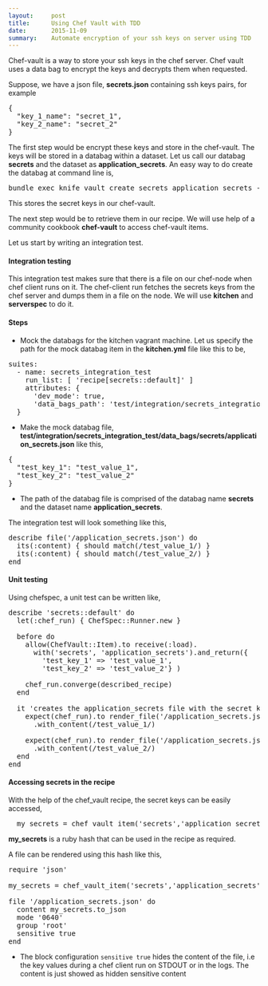 ```yaml
---
layout:     post
title:      Using Chef Vault with TDD
date:       2015-11-09
summary:    Automate encryption of your ssh keys on server using TDD
---
```


Chef-vault is a way to store your ssh keys in the chef server. Chef vault uses a data bag to encrypt the keys and decrypts them when requested.

Suppose, we have a json file, <strong>secrets.json</strong> containing ssh keys pairs, for example
<pre>{
  "key_1_name": "secret_1",
  "key_2_name": "secret_2"
}
</pre>
The first step would be encrypt these keys and store in the chef-vault. The keys will be stored in a databag within a dataset. Let us call our databag <strong>secrets</strong> and the dataset as <strong>application_secrets</strong>. An easy way to do create the databag at command line is,

<pre>
bundle exec knife vault create secrets application_secrets --json ./secrets.json
</pre>

This stores the secret keys in our chef-vault.

The next step would be to retrieve them in our recipe. We will use help of a community cookbook <strong>chef-vault</strong> to access chef-vault items.

Let us start by writing an integration test.

#### Integration testing
This integration test makes sure that there is a file on our chef-node when chef client runs on it. The chef-client run fetches the secrets keys from the chef server and dumps them in a file on the node. We will use <strong>kitchen</strong> and <strong>serverspec</strong> to do it.

#### Steps

* Mock the databags for the kitchen vagrant machine. Let us specify the path for the mock databag item in the <strong>kitchen.yml</strong> file like this to be,
<pre>
suites:
  - name: secrets_integration_test
    run_list: [ 'recipe[secrets::default]' ]
    attributes: {
      'dev_mode': true,
      'data_bags_path': 'test/integration/secrets_integration_test/data_bags',
  }
</pre>
* Make the mock databag file, <strong>test/integration/secrets_integration_test/data_bags/secrets/application_secrets.json</strong> like this,
<pre>
{
  "test_key_1": "test_value_1",
  "test_key_2": "test_value_2"
}
</pre>

* The path of the databag file is comprised of the databag name <strong>secrets</strong> and the dataset name <strong>application_secrets</strong>.

The integration test will look something like this,
<pre>
describe file('/application_secrets.json') do
  its(:content) { should match(/test_value_1/) }
  its(:content) { should match(/test_value_2/) }
end
</pre>

#### Unit testing

Using chefspec, a unit test can be written like,
<pre>describe 'secrets::default' do
  let(:chef_run) { ChefSpec::Runner.new }

  before do
    allow(ChefVault::Item).to receive(:load).
      with('secrets', 'application_secrets').and_return({
        'test_key_1' =&gt; 'test_value_1',
        'test_key_2' =&gt; 'test_value_2'} )

    chef_run.converge(described_recipe)
  end

  it 'creates the application_secrets file with the secret key values in it' do
    expect(chef_run).to render_file('/application_secrets.json')
      .with_content(/test_value_1/)

    expect(chef_run).to render_file('/application_secrets.json')
      .with_content(/test_value_2/)
  end
end
</pre>
#### Accessing secrets in the recipe

With the help of the chef_vault recipe, the secret keys can be easily accessed,
<pre>
  my_secrets = chef_vault_item('secrets','application_secrets')
</pre>

<strong>my_secrets</strong> is a ruby hash that can be used in the recipe as required.

A file can be rendered using this hash like this,
<pre>
require 'json'

my_secrets = chef_vault_item('secrets','application_secrets')

file '/application_secrets.json' do
  content my_secrets.to_json
  mode '0640'
  group 'root'
  sensitive true
end
</pre>
* The block configuration `sensitive true` hides the content of the file, i.e the key values during a chef client run on STDOUT or in the logs. The content is just showed as hidden sensitive content
